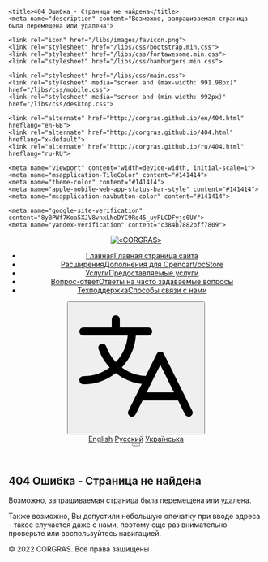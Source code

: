 <!DOCTYPE html>
<html lang="ru" prefix="og: http://ogp.me/ns#">
<head>
	<meta charset="utf-8">
	<!--<base href="http://corgras.github.io/">-->

	<title>404 Ошибка - Страница не найдена</title>
	<meta name="description" content="Возможно, запрашиваемая страница была перемещена или удалена">

	<link rel="icon" href="/libs/images/favicon.png">
	<link rel="stylesheet" href="/libs/css/bootstrap.min.css">
	<link rel="stylesheet" href="/libs/css/fontawesome.min.css">
	<link rel="stylesheet" href="/libs/css/hamburgers.min.css">
	
	<link rel="stylesheet" href="/libs/css/main.css">
	<link rel="stylesheet" media="screen and (max-width: 991.98px)" href="/libs/css/mobile.css">
	<link rel="stylesheet" media="screen and (min-width: 992px)" href="/libs/css/desktop.css">

	<link rel="alternate" href="http://corgras.github.io/en/404.html" hreflang="en-GB">
	<link rel="alternate" href="http://corgras.github.io/404.html" hreflang="x-default">
	<link rel="alternate" href="http://corgras.github.io/ru/404.html" hreflang="ru-RU">

	<meta name="viewport" content="width=device-width, initial-scale=1">
	<meta name="msapplication-TileColor" content="#141414">
	<meta name="theme-color" content="#141414">
	<meta name="apple-mobile-web-app-status-bar-style" content="#141414">
	<meta name="msapplication-navbutton-color" content="#141414">

	<meta name="google-site-verification" content="8yBPWf7Koa5XJV8vnxLNeDYC9Ro45_uyPLCDFyjs0UY">
	<meta name="yandex-verification" content="c384b7882bff7809">
</head>
<body>
<header class="header">
	<a class="header__logo" href="/ru/">
		<img src="/libs/images/logo_text.svg" class="logotip" alt="«CORGRAS»">
	</a>
	<nav class="header__navigation">
		<ul class="navigation__list">
			<li>
				<a href="/ru/" class="link" data-title="Главная">
					<i class="fal fa-home-lg"></i><span>Главная</span><span>Главная страница сайта</span>
				</a>
			</li>
			<li>
				<a href="/ru/extensions.html" class="link" data-title="Расширения">
					<i class="fal fa-archive"></i><span>Расширения</span><span>Дополнения для Opencart/ocStore</span>
				</a>
			</li>
			<li>
				<a href="/ru/services.html" class="link" data-title="Услуги">
					<i class="fal fa-clipboard-list"></i><span>Услуги</span><span>Предоставляемые услуги</span>
				</a>
			</li>
			<!--<li><a href="/demo.html"><i class="fal fa-eye"></i><span>Демо</span><span>Демонстрация модулей</span></a></li>-->
			<li>
				<a href="/ru/faq.html" class="link" data-title="Вопрос-ответ">
					<i class="fal fa-comment-alt-lines"></i><span>Вопрос-ответ</span><span>Ответы на часто задаваемые вопросы</span>
				</a>
			</li>
			<li>
				<a href="/ru/support.html" class="link" data-title="Техподдержка">
					<i class="fal fa-life-ring"></i><span>Техподдержка</span><span>Способы связи с нами</span>
				</a>
			</li>
		</ul>
	</nav>
	<div class="header__navigation-icon">
		<div class="navigation-icon__lang dropdown-right">
			<button type="button" class="btn dropdown-toggle" data-bs-toggle="dropdown" aria-expanded="false">
				<svg width="256px" height="256px" viewBox="0 0 256 256" id="Flat" xmlns="http://www.w3.org/2000/svg">
					<path d="M239.13184,212.42188l-56-112a8.0001,8.0001,0,0,0-14.31055,0L147.12378,143.817a88.01219,88.01219,0,0,1-47.15234-16.89991A103.63932,103.63932,0,0,0,127.67187,64h24.30469a8,8,0,0,0,0-16h-56V32a8,8,0,0,0-16,0V48h-56a8,8,0,0,0,0,16h87.63257a87.71326,87.71326,0,0,1-23.64038,52.34106A87.6285,87.6285,0,0,1,68.98682,85.332a7.99985,7.99985,0,1,0-15.083,5.33789A103.55961,103.55961,0,0,0,75.9856,126.93945,87.52745,87.52745,0,0,1,23.97656,144a8,8,0,0,0,0,16,103.48476,103.48476,0,0,0,64.01331-22.09045A104.14165,104.14165,0,0,0,139.43115,159.202l-26.60986,53.21985a8.00006,8.00006,0,0,0,14.31055,7.15625L140.9209,192h70.11133l13.78906,27.57813a8.00006,8.00006,0,0,0,14.31055-7.15625ZM148.9209,176l27.05566-54.11133L203.03223,176Z"/>
				</svg>
			</button>
			<div class="dropdown-menu min-w-0" aria-labelledby="dropdownMenuLang">
				<a class="dropdown-item link" href="/en/404.html" hreflang="en" data-title="English"><span>English</span></a>
				<a class="dropdown-item link active" href="#" hreflang="ru" data-title="Русский"><span>Русский</span></a>
				<a class="dropdown-item link" href="/404.html" hreflang="uk" data-title="Українська"><span>Українська</span></a>
			</div>
		</div>
		<button class="hamburger hamburger--spin-r nav-hamburger__btn" type="button">
			<span class="hamburger-box"><span class="hamburger-inner"></span></span>
		</button>
	</div>
</header>
<section class="section error-section section__white" id="error-section">
	<div class="container section__container85">
		<div class="heading-content">
			<h1 class="header-section__h1"><i class="fal fa-exclamation-triangle i65"></i>404 Ошибка - Страница не найдена</h1>
			<div class="header-section__text">
				<p>Возможно, запрашиваемая страница была перемещена или удалена.</p>
				<p>Также возможно, Вы допустили небольшую опечатку при вводе адреса - такое случается даже с нами, поэтому еще раз внимательно проверьте или воспользуйтесь навигацией.</p>
			</div>
		</div>
	</div>
</section>
<footer class="footer">
	<div class="container">
		<div class="row">
			<div class="col footer__copyrights"><span>© 2022 CORGRAS. Все права защищены</span></div>
		</div>
	</div>
</footer>

<a id="scrollTop" class="btn btn-scrollTop"><i class="fas fa-chevron-up"></i></a>

<a target="_blank" class="stop-war" href="https://bank.gov.ua/en/news/all/natsionalniy-bank-vidkriv-spetsrahunok-dlya-zboru-koshtiv-na-potrebi-armiyi"></a>

<!-- SCRIPT -->
<script src="/libs/js/bootstrap.bundle.min.js"></script>
<script src="/libs/js/jquery.min.js"></script>
<script src="/libs/js/common.js"></script>
<!-- END SCRIPT -->

<!-- ANALYTICS -->
<script async src="https://www.googletagmanager.com/gtag/js?id=G-3LWW5QT15W"></script>
<script>
	window.dataLayer = window.dataLayer || [];
	function gtag(){dataLayer.push(arguments);}
	gtag('js', new Date());	
	gtag('config', 'G-3LWW5QT15W');
</script>
</body>
</html>